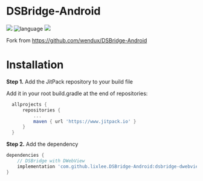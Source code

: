 # DSBridge-Android

[![](https://www.jitpack.io/v/lixlee/DSBridge-Android.svg)](https://www.jitpack.io/#lixlee/DSBridge-Android)
![language](https://img.shields.io/badge/language-Java-yellow.svg)
![](https://img.shields.io/badge/minSdkVersion-19-yellow.svg)

Fork from https://github.com/wendux/DSBridge-Android


# Installation

**Step 1.** Add the JitPack repository to your build file

Add it in your root build.gradle at the end of repositories:
```gradle
  allprojects {
      repositories {
          ...
          maven { url 'https://www.jitpack.io' }
      }
  }
```

**Step 2.** Add the dependency

```gradle
dependencies {
    // DSBridge with DWebView
    implementation 'com.github.lixlee.DSBridge-Android:dsbridge-dwebview:3.0-SNAPSHOT'
}
```
